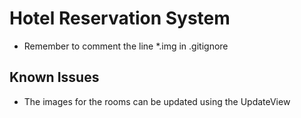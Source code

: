# Hotel Reservation System
- Remember to comment the line *.img in .gitignore

## Known Issues
- The images for the rooms can be updated using the UpdateView
